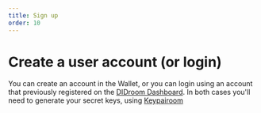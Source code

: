 ```yaml
---
title: Sign up
order: 10
---
```


# Create a user account (or login)

You can create an account in the Wallet, or you can login using an account that previously registered on the [DIDroom Dashboard](https://dashboard.didroom.com/). In both cases you'll need to generate your secret keys, using [Keypairoom](../6_components/generate_keys_keypairoom)